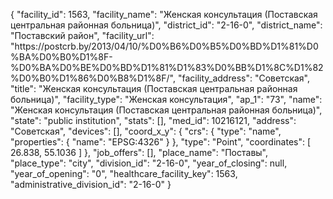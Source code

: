 {
    "facility_id": 1563,
    "facility_name": "Женская консультация (Поставская центральная районная больница)",
    "district_id": "2-16-0",
    "district_name": "Поставский район",
    "facility_url": "https:\/\/postcrb.by\/2013\/04\/10\/%D0%B6%D0%B5%D0%BD%D1%81%D0%BA%D0%B0%D1%8F-%D0%BA%D0%BE%D0%BD%D1%81%D1%83%D0%BB%D1%8C%D1%82%D0%B0%D1%86%D0%B8%D1%8F\/",
    "facility_address": "Советская",
    "title": "Женская консультация (Поставская центральная районная больница)",
    "facility_type": "Женская консультация",
    "ap_1": "73",
    "name": "Женская консультация (Поставская центральная районная больница)",
    "state": "public institution",
    "stats": [],
    "med_id": 10216121,
    "address": "Советская",
    "devices": [],
    "coord_x_y": {
        "crs": {
            "type": "name",
            "properties": {
                "name": "EPSG:4326"
            }
        },
        "type": "Point",
        "coordinates": [
            26.838,
            55.1036
        ]
    },
    "job_offers": [],
    "place_name": "Поставы",
    "place_type": "city",
    "division_id": "2-16-0",
    "year_of_closing": null,
    "year_of_opening": "0",
    "healthcare_facility_key": 1563,
    "administrative_division_id": "2-16-0"
}